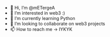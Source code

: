 - 👋 Hi, I’m @mETergeA
- 👀 I’m interested in web3 :)
- 🌱 I’m currently learning Python
- 💞️ I’m looking to collaborate on web3 projects
- 📫 How to reach me -> IYKYK

<!---
mETergeA/mETergeA is a ✨ special ✨ repository because its `README.md` (this file) appears on your GitHub profile.
You can click the Preview link to take a look at your changes.
--->
